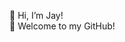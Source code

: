 👋 Hi, I’m Jay!
<br/>
🎉 Welcome to my GitHub!
<!---
JeyoungJung/JeyoungJung is a ✨ special ✨ repository because its `README.md` (this file) appears on your GitHub profile.
You can click the Preview link to take a look at your changes.
--->
